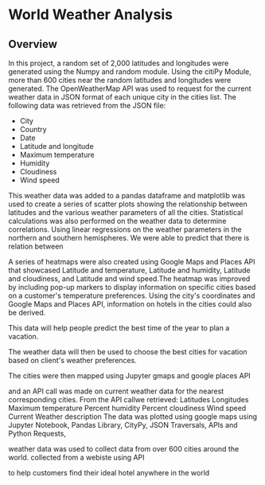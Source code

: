 # World Weather Analysis
## Overview
In this project, a random set of 2,000 latitudes and longitudes were generated using the Numpy and random module. Using the citiPy Module, more than 600 cities near the random latitudes and longitudes were generated.
The OpenWeatherMap API was used to request for the current weather data in JSON format of each unique city in the cities list. The following data was retrieved from the JSON file: 
* City
* Country
* Date
* Latitude and longitude
* Maximum temperature
* Humidity
* Cloudiness
* Wind speed


This weather data was added to a pandas dataframe and matplotlib was used to create a series of scatter plots showing the relationship between latitudes and the various weather parameters of all the cities. 
Statistical calculations was also performed on the weather data to determine correlations. Using linear regressions on the weather parameters in the northern and southern hemispheres. We were able to predict that there is relation between 


A series of heatmaps were also created using Google Maps and Places API that showcased Latitude and temperature, Latitude and humidity, Latitude and cloudiness, and Latitude and wind speed.The heatmap was improved by including pop-up markers to display information on specific cities based on a customer's temperature preferences.
Using the city's coordinates and Google Maps and Places API, information on hotels in the cities could also be derived.

This data will help people predict the best time of the year to plan a vacation. 

The weather data will then be used to choose the best cities for vacation based on client's weather preferences.

The cities were then mapped using Jupyter gmaps and google places API


and an API call was made on current weather data for the nearest corresponding cities.
From the API callwe retrieved:
Latitudes
Longitudes
Maximum temperature
Percent humidity
Percent cloudiness
Wind speed
Current Weather description
The data was plotted using google maps 
using Jupyter Notebook, Pandas Library, CityPy, JSON Traversals, APIs and Python Requests, 


weather data was used to collect data from over 600 cities around the world. collected from a webiste using API 

to help customers find their ideal hotel anywhere in the world 
